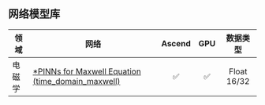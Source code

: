 ## 网络模型库

| 领域    | 网络                                                                                                                                      | Ascend | GPU |    数据类型     |
|-------|-----------------------------------------------------------------------------------------------------------------------------------------|:------:|:---:|:-----------:|
| 电磁学   | [*PINNs for Maxwell Equation (time_domain_maxwell)](../MindElec/examples/physics_driven/time_domain_maxwell/README_CN.md)               |   ✅    |  ✅  | Float 16/32 |
